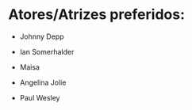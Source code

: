 # Atores/Atrizes preferidos:

- Johnny Depp

- Ian Somerhalder

- Maisa 

- Angelina Jolie

- Paul Wesley

